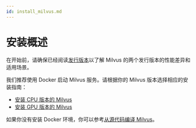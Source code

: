 ```yaml
---
id: install_milvus.md
---
```


# 安装概述

在开始前，请确保已经阅读[发行版本](milvus_distributions-cpu.md#)以了解 Milvus 的两个发行版本的性能差异和适用场景。

我们推荐使用 Docker 启动 Milvus 服务。请根据你的 Milvus 版本选择相应的安装指南：

- [安装 CPU 版本的 Milvus](milvus_docker-cpu.md)
- [安装 GPU 版本的 Milvus](milvus_docker-gpu.md)


<div class="alert note">
如果你没有安装 Docker 环境，你可以参考<a href="https://github.com/milvus-io/milvus/blob/master/INSTALL.md">从源代码编译 Milvus</a>。
</div>


